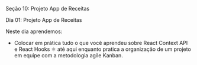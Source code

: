 Seção 10: Projeto App de Receitas

Dia 01: Projeto App de Receitas

Neste dia aprendemos:

- Colocar em prática tudo o que você aprendeu sobre React Context API e React Hooks ⚛️ até aqui enquanto pratica a organização de um projeto em equipe com a metodologia agile Kanban.

